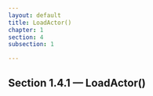 ```yaml
---
layout: default
title: LoadActor()
chapter: 1
section: 4
subsection: 1

---
```



## Section 1.4.1 &mdash; LoadActor()
